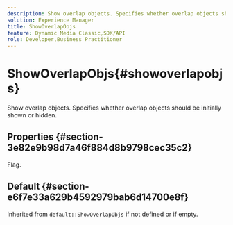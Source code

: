 ```yaml
---
description: Show overlap objects. Specifies whether overlap objects should be initially shown or hidden.
solution: Experience Manager
title: ShowOverlapObjs
feature: Dynamic Media Classic,SDK/API
role: Developer,Business Practitioner
---
```


# ShowOverlapObjs{#showoverlapobjs}

Show overlap objects. Specifies whether overlap objects should be initially shown or hidden.

## Properties {#section-3e82e9b98d7a46f884d8b9798cec35c2}

Flag.

## Default {#section-e6f7e33a629b4592979bab6d14700e8f}

Inherited from `default::ShowOverlapObjs` if not defined or if empty. 
